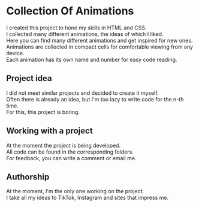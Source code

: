 # Collection Of Animations 
I created this project to hone my skills in HTML and CSS. <br>
I collected many different animations, the ideas of which I liked. <br>
Here you can find many different animations and get inspired for new ones. <br>
Animations are collected in compact cells for comfortable viewing from any device. <br>
Each animation has its own name and number for easy code reading.
## Project idea
I did not meet similar projects and decided to create it myself.  <br>
Often there is already an idea, but I'm too lazy to write code for the n-th time.  <br>
For this, this project is boring.
## Working with a project
At the moment the project is being developed. <br>
All code can be found in the corresponding folders. <br>
For feedback, you can write a comment or email me.
## Authorship
At the moment, I'm the only one working on the project. <br>
I take all my ideas to TikTok, Instagram and sites that impress me.
